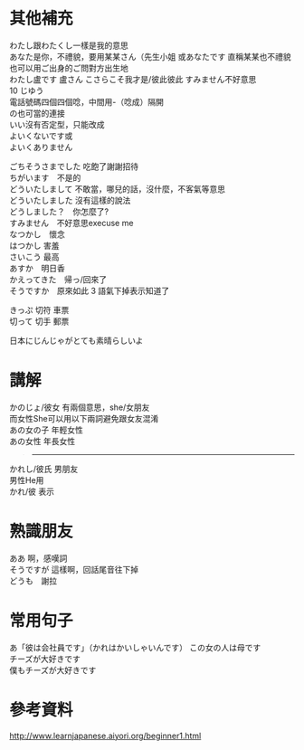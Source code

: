 # 其他補充
わたし跟わたくし一樣是我的意思  
あなた是你，不禮貌，要用某某さん（先生小姐 或あなたです 直稱某某也不禮貌 
也可以用ご出身的ご問對方出生地  
わたし盧です 盧さん
こさらこそ我才是/彼此彼此 
すみません不好意思     
10 じゆう  
電話號碼四個四個唸，中間用-（唸成）隔開  
の也可當的連接  
いい沒有否定型，只能改成  
よいくないです或    
よいくありません  

ごちそうさまでした 吃飽了謝謝招待   
ちがいます　不是的  
どういたしまして 不敢當，哪兒的話，沒什麼，不客氣等意思  
どういたしました 沒有這樣的說法  
どうしました？　你怎麼了?  
すみません　不好意思execuse me  
なつかし　懷念  
はつかし  害羞  
さいこう 最高  
あすか　明日香  
かえってきた　帰っ/回來了  
そうですか　原來如此 3 語氣下掉表示知道了 

きっぷ   切符 車票  
切って   切手 郵票  

日本にじんじゃがとても素晴らしいよ  

# 講解
かのじょ/彼女 有兩個意思，she/女朋友  
而女性She可以用以下兩詞避免跟女友混淆  
あの女の子 年輕女性  
あの女性 年長女性  

>-------------------

かれし/彼氏 男朋友  
男性He用  
かれ/彼  表示  

# 熟識朋友  
ああ 啊，感嘆詞      
そうですが 這樣啊，回話尾音往下掉    
どうも　謝拉  

# 常用句子
あ「彼は会社員です」（かれはかいしゃいんです） 
この女の人は母です  
チーズが大好きです  
僕もチーズが大好きです  

# 參考資料  
http://www.learnjapanese.aiyori.org/beginner1.html  
